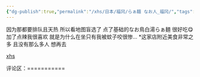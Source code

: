 ```yaml
---
{"dg-publish":true,"permalink":"/xhs/日本/福冈/らぁ麺 なお人_福冈/","tags":["rednote","福冈"],"created":"2025-03-17T23:01:43.834+08:00","updated":"2025-03-21T00:02:43.899+08:00"}
---
```


 

因为那都要排队且天热 所以看地图盲选了 点了基础的なお鳥白湯らぁ麺 很好吃😋加了点辣我很喜欢 就是为什么在坐只有我被蚊子咬很惨…
*这家店附近美食非常之多 且没有那么多人 想再去

[xhs](https://www.xiaohongshu.com/explore/66f05f550000000026030f10?xsec_token=ABqW31iXGaeLgX03LCtKxC-t0w-CSwSWmbruQEidIconU=&xsec_source=pc_user)

评论区：===========

